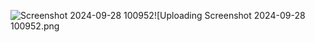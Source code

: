 ![Screenshot 2024-09-28 100952](https://github.com/user-attachments/assets/b5db1e56-deb4-431d-be2f-ea29e5c65c66)![Uploading Screenshot 2024-09-28 100952.png
